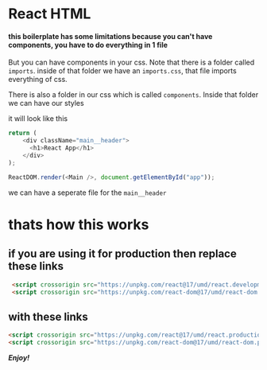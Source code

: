 # React HTML

#### this boilerplate has some limitations because you can't have components, you have to do everything in 1 file

But you can have components in your css. Note that there is a folder called `imports`. inside of that folder we have an `imports.css`, that file imports everything of css.

There is also a folder in our css which is called `components`. Inside that folder we can have our styles

it will look like this

```js
return (
    <div className="main__header">
      <h1>React App</h1>
    </div>
);

ReactDOM.render(<Main />, document.getElementById("app"));
```

we can have a seperate file for the `main__header`

# thats how this works

## if you are using it for production then replace these links

```html
 <script crossorigin src="https://unpkg.com/react@17/umd/react.development.js"></script>
 <script crossorigin src="https://unpkg.com/react-dom@17/umd/react-dom.development.js"></script>
```

## with these links
```html
<script crossorigin src="https://unpkg.com/react@17/umd/react.production.min.js"></script>
<script crossorigin src="https://unpkg.com/react-dom@17/umd/react-dom.production.min.js"></script>
```

**_Enjoy!_**
